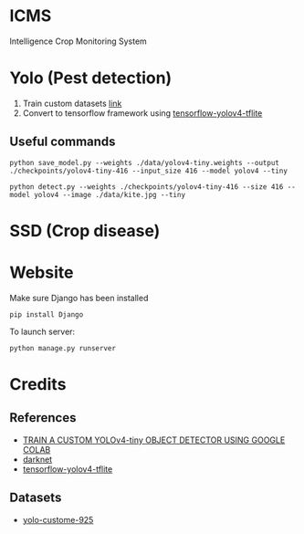 # ICMS
Intelligence Crop Monitoring System

# Yolo (Pest detection)

1. Train custom datasets [link](https://medium.com/analytics-vidhya/train-a-custom-yolov4-tiny-object-detector-using-google-colab-b58be08c9593)
2. Convert to tensorflow framework using [tensorflow-yolov4-tflite](https://github.com/hunglc007/tensorflow-yolov4-tflite)

## Useful commands
```
python save_model.py --weights ./data/yolov4-tiny.weights --output ./checkpoints/yolov4-tiny-416 --input_size 416 --model yolov4 --tiny

python detect.py --weights ./checkpoints/yolov4-tiny-416 --size 416 --model yolov4 --image ./data/kite.jpg --tiny

```
# SSD (Crop disease)

# Website

Make sure Django has been installed

```
pip install Django
```

To launch server:

```
python manage.py runserver
```

# Credits

## References
* [TRAIN A CUSTOM YOLOv4-tiny OBJECT DETECTOR USING GOOGLE COLAB](https://medium.com/analytics-vidhya/train-a-custom-yolov4-tiny-object-detector-using-google-colab-b58be08c9593)
* [darknet](https://github.com/AlexeyAB/darknet#yolo-v4-in-other-frameworks)
* [tensorflow-yolov4-tflite](https://github.com/hunglc007/tensorflow-yolov4-tflite)

## Datasets
* [yolo-custome-925](https://universe.roboflow.com/nirmani/yolo-custome-925)
